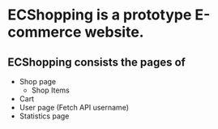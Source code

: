 # ECShopping is a prototype E-commerce website.

## ECShopping consists the pages of

* Shop page
  * Shop Items
* Cart
* User page (Fetch API username)
* Statistics page
